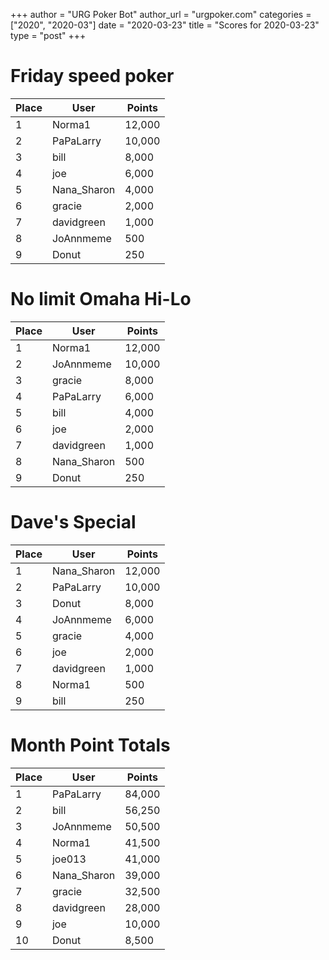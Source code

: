 +++
author = "URG Poker Bot"
author_url = "urgpoker.com"
categories = ["2020", "2020-03"]
date = "2020-03-23"
title = "Scores for 2020-03-23"
type = "post"
+++
# Friday speed poker

| Place | User | Points |
|-------|------|--------|
| 1 | Norma1 | 12,000 |
| 2 | PaPaLarry | 10,000 |
| 3 | bill | 8,000 |
| 4 | joe | 6,000 |
| 5 | Nana_Sharon | 4,000 |
| 6 | gracie | 2,000 |
| 7 | davidgreen | 1,000 |
| 8 | JoAnnmeme | 500 |
| 9 | Donut | 250 |

# No limit Omaha Hi-Lo

| Place | User | Points |
|-------|------|--------|
| 1 | Norma1 | 12,000 |
| 2 | JoAnnmeme | 10,000 |
| 3 | gracie | 8,000 |
| 4 | PaPaLarry | 6,000 |
| 5 | bill | 4,000 |
| 6 | joe | 2,000 |
| 7 | davidgreen | 1,000 |
| 8 | Nana_Sharon | 500 |
| 9 | Donut | 250 |

# Dave's Special

| Place | User | Points |
|-------|------|--------|
| 1 | Nana_Sharon | 12,000 |
| 2 | PaPaLarry | 10,000 |
| 3 | Donut | 8,000 |
| 4 | JoAnnmeme | 6,000 |
| 5 | gracie | 4,000 |
| 6 | joe | 2,000 |
| 7 | davidgreen | 1,000 |
| 8 | Norma1 | 500 |
| 9 | bill | 250 |

# Month Point Totals

| Place | User | Points |
|-------|------|--------|
| 1 | PaPaLarry | 84,000 |
| 2 | bill | 56,250 |
| 3 | JoAnnmeme | 50,500 |
| 4 | Norma1 | 41,500 |
| 5 | joe013 | 41,000 |
| 6 | Nana_Sharon | 39,000 |
| 7 | gracie | 32,500 |
| 8 | davidgreen | 28,000 |
| 9 | joe | 10,000 |
| 10 | Donut | 8,500 |
